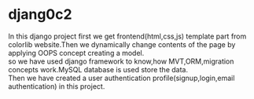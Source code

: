 # djang0c2
In this django project first we get frontend(html,css,js) template part from colorlib website.Then we dynamically change contents of the page by applying OOPS concept creating a model.<br>
so we have used django framework to know,how MVT,ORM,migration concepts work.MySQL database is used store the data.<br>
Then we have created a user authentication profile(signup,login,email authentication) in this project.
